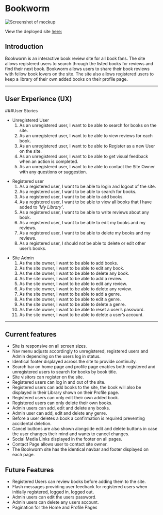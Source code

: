 # Bookworm

![Screenshot of mockup](#)

View the deployed site [here:](#)

## Introduction
Bookworm is an interactive book review site for all book fans. The site allows registered users to search through the listed books for reviews and find their next book. Bookworm allows users to share their book reviews with fellow book lovers on the site. The site also allows registered users to keep a library of their own added books on their profile page. 

---
## User Experience (UX)
###User Stories 

- Unregistered User
    1. As an unregistered user, I want to be able to search for books on the site.
    2. As an unregistered user, I want to  be able to view reviews for each book.
    3. As an unregistered user, I want to  be able to Register as a new User on the site.    
    4. As an unregistered user, I want to  be able to get visual feedback when an action is completed.
    5. As an unregistered user, I want to  be able to contact the Site Owner with any questions or suggestion.

* Registered user
    1. As a registered user, I want to be able to login and logout of the site.
    2. As a registered user, I want to be able to search for books.
    3. As a registered user, I want to be able to add books.
    4. As a registered user, I want to be able to view all books that I have added to _‘My Library’_.
    5. As a registered user, I want to be able to write reviews about any book.
    6. As a registered user, I want to be able to edit my books and my reviews.
    7. As a registered user, I want to be able to delete my books and my reviews.
    8. As a registered user, I should not be able to delete or edit other user’s books.

- Site Admin
    1. As the site owner, I want to be able to add books.
    2. As the site owner, I want to be able to edit any book.
    3. As the site owner, I want to be able to delete any book.
    4. As the site owner, I want to be able to add a review.
    5. As the site owner, I want to be able to edit any review.
    6. As the site owner, I want to be able to delete any review.
    7. As the site owner, I want to be able to add a genre.
    8. As the site owner, I want to be able to edit a genre.
    9. As the site owner, I want to be able to delete a genre.
    10. As the site owner, I want to be able to reset a user’s password.
    11. As the site owner, I want to be able to delete a user’s account.  

---
## Current features

* Site is responsive on all screen sizes.
* Nav menu adjusts accordingly to unregistered, registered users and Admin depending on the users log in status.
* Identical footer displayed across the site to provide continuity.
* Search bar on home page and profile page enables both registered and unregistered users to search for books by book title.
* Site visitors can register on the site.
* Registered users can log in and out of the site.
* Registered users can add books to the site, the book will also be displayed in their Library shown on their Profile page.
* Registered users can only edit their own added book.
* Registered users can only delete their own books.
* Admin users can add, edit and delete any books.
* Admin user can add, edit and delete any genre.
* Before a user deletes a book a confirmation is required preventing accidental deletion.
* Cancel buttons are also shown alongside edit and delete buttons in case the user changes their mind and wants to cancel changes.
* Social Media Links displayed in the footer on all pages.
* Contact Page allows user to contact site owner.
* The Bookworm site has the identical navbar and footer displayed on each page.

## Future Features

* Registered Users can review books before adding them to the site.
* Flash messages providing user feedback for registered users when initially registered, logged in, logged out.
* Admin users can edit the users password.
* Admin users can delete any users account.
* Pagination for the Home and Profile Pages
